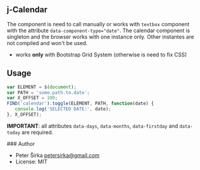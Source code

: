 ## j-Calendar

The component is need to call manually or works with `textbox` component with the attribute `data-component-type="date"`. The calendar component is singleton and the browser works with one instance only. Other instantes are not compiled and won't be used.

- works __only__ with Bootstrap Grid System (otherwise is need to fix CSS)

## Usage

```javascript
var ELEMENT = $(document);
var PATH = 'some.path.to.date';
var X_OFFSET = 100;
FIND('calendar').toggle(ELEMENT, PATH, function(date) {
   console.log('SELECTED DATE:', date);
}, X_OFFSET);
```

__IMPORTANT__: all attributes `data-days`, `data-months`, `data-firstday` and `data-today` are required.

### Author

- Peter Širka <petersirka@gmail.com>
- License: MIT